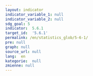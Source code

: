```yaml
---
layout: indicator
indicator_variable_1: null
indicator_variable_2: null
sdg_goal: 5
indicator:  5.6.1
target_id:  '5.6.1'
permalink: /en/statistics_glob/5-6-1/
pre: null
graph: null
source_url: null
lang:  en
kategorie:  null
zmienne: null
---
```

